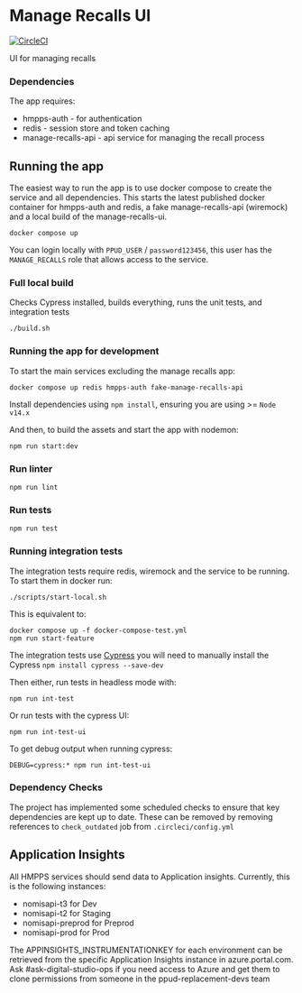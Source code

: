 # Manage Recalls UI

[![CircleCI](https://circleci.com/gh/ministryofjustice/manage-recalls-ui/tree/main.svg?style=svg)](https://circleci.com/gh/ministryofjustice/manage-recalls-ui)

UI for managing recalls

### Dependencies
The app requires:
* hmpps-auth - for authentication
* redis - session store and token caching
* manage-recalls-api - api service for managing the recall process

## Running the app
The easiest way to run the app is to use docker compose to create the service and all dependencies. This starts the latest published docker container for hmpps-auth and redis, a fake manage-recalls-api (wiremock) and a local build of the manage-recalls-ui. 

`docker compose up`

You can login locally with `PPUD_USER` / `password123456`, this user has the `MANAGE_RECALLS` role that allows access to the service.

### Full local build
Checks Cypress installed, builds everything, runs the unit tests, and integration tests

`./build.sh`

### Running the app for development

To start the main services excluding the manage recalls app: 

`docker compose up redis hmpps-auth fake-manage-recalls-api`

Install dependencies using `npm install`, ensuring you are using >= `Node v14.x`

And then, to build the assets and start the app with nodemon:

`npm run start:dev`

### Run linter

`npm run lint`

### Run tests

`npm run test`

### Running integration tests

The integration tests require redis, wiremock and the service to be running.  To start them in docker run:

`./scripts/start-local.sh`

This is equivalent to:

```
docker compose up -f docker-compose-test.yml
npm run start-feature
```

The integration tests use [Cypress](https://docs.cypress.io/) you will need to manually install the Cypress 
`npm install cypress --save-dev`

Then either, run tests in headless mode with:

`npm run int-test`
 
Or run tests with the cypress UI:

`npm run int-test-ui`

To get debug output when running cypress:

`DEBUG=cypress:* npm run int-test-ui`

### Dependency Checks

The project has implemented some scheduled checks to ensure that key dependencies are kept up to date.
These can be removed by removing references to `check_outdated` job from `.circleci/config.yml`

## Application Insights

All HMPPS services should send data to Application insights.  Currently, this is the following instances:
- nomisapi-t3 for Dev
- nomisapi-t2 for Staging
- nomisapi-preprod for Preprod
- nomisapi-prod for Prod

The APPINSIGHTS_INSTRUMENTATIONKEY for each environment can be retrieved from the specific Application Insights instance in azure.portal.com.
Ask #ask-digital-studio-ops if you need access to Azure and get them to clone permissions from someone in the ppud-replacement-devs team

